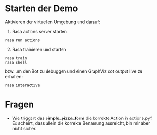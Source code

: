 # Starten der Demo

Aktivieren der virtuellen Umgebung und darauf:


1. Rasa actions server starten
```
rasa run actions
```

2. Rasa trainieren und starten
```
rasa train
rasa shell
```

bzw. um den Bot zu debuggen und einen GraphViz dot output live zu erhalten:
```
rasa interactive
```

# Fragen

- Wie triggert das **simple_pizza_form** die korrekte Action in actions.py? Es scheint,
  dass allein die korrekte Benamung ausreicht, bin mir aber nicht sicher.